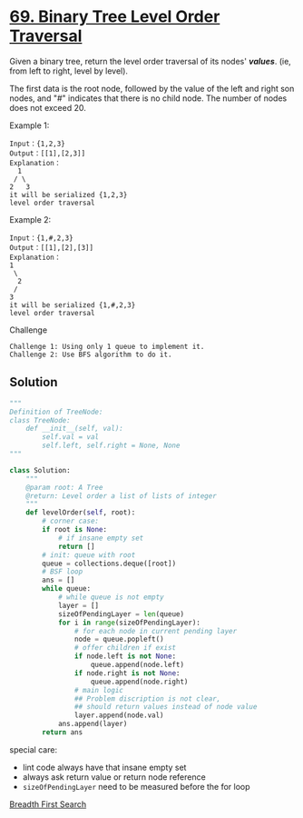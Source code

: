 # [69. Binary Tree Level Order Traversal](https://www.lintcode.com/problem/binary-tree-level-order-traversal/description)
Given a binary tree, return the level order traversal of its nodes' ***values***. (ie, from left to right, level by level).

The first data is the root node, followed by the value of the left and right son nodes, and "#" indicates that there is no child node.
The number of nodes does not exceed 20.

Example 1:
```
Input：{1,2,3}
Output：[[1],[2,3]]
Explanation：
  1
 / \
2   3
it will be serialized {1,2,3}
level order traversal
```
Example 2:
```
Input：{1,#,2,3}
Output：[[1],[2],[3]]
Explanation：
1
 \
  2
 /
3
it will be serialized {1,#,2,3}
level order traversal
```
Challenge
```
Challenge 1: Using only 1 queue to implement it.
Challenge 2: Use BFS algorithm to do it.
```
## Solution
```python
"""
Definition of TreeNode:
class TreeNode:
    def __init__(self, val):
        self.val = val
        self.left, self.right = None, None
"""

class Solution:
    """
    @param root: A Tree
    @return: Level order a list of lists of integer
    """
    def levelOrder(self, root):
        # corner case:
        if root is None:
            # if insane empty set
            return []
        # init: queue with root
        queue = collections.deque([root])
        # BSF loop
        ans = []
        while queue:
            # while queue is not empty
            layer = []
            sizeOfPendingLayer = len(queue)
            for i in range(sizeOfPendingLayer):
                # for each node in current pending layer
                node = queue.popleft()
                # offer children if exist
                if node.left is not None:
                    queue.append(node.left)
                if node.right is not None:
                    queue.append(node.right)
                # main logic
                ## Problem discription is not clear,
                ## should return values instead of node value
                layer.append(node.val)
            ans.append(layer)
        return ans
```

special care:
- lint code always have that insane empty set
- always ask return value or return node reference
- ```sizeOfPendingLayer``` need to be measured before the for loop

[Breadth First Search](2bfs.md)